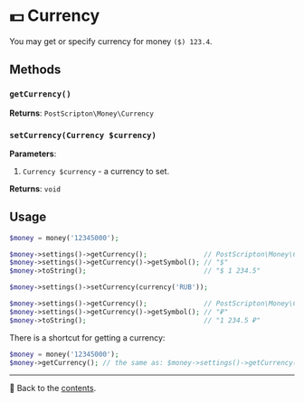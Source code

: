 # 💵 Currency
You may get or specify currency for money `($) 123.4`.

## Methods

### `getCurrency()`
**Returns**: `PostScripton\Money\Currency`

### `setCurrency(Currency $currency)`
**Parameters**:
1. `Currency $currency` - a currency to set.

**Returns**: `void`

## Usage

```php
$money = money('12345000');

$money->settings()->getCurrency();              // PostScripton\Money\Currency class
$money->settings()->getCurrency()->getSymbol(); // "$"
$money->toString();                             // "$ 1 234.5"

$money->settings()->setCurrency(currency('RUB'));

$money->settings()->getCurrency();              // PostScripton\Money\Currency class
$money->settings()->getCurrency()->getSymbol(); // "₽"
$money->toString();                             // "1 234.5 ₽"
```

There is a shortcut for getting a currency:
```php
$money = money('12345000');
$money->getCurrency(); // the same as: $money->settings()->getCurrency()
```

---

📌 Back to the [contents](/docs/02_settings/README.md).
